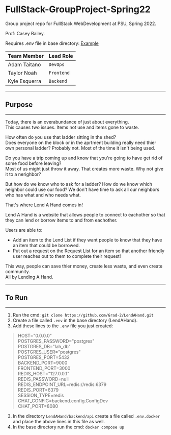 # FullStack-GroupProject-Spring22
Group project repo for FullStack WebDevelopment at PSU, Spring 2022. 

Prof: Casey Bailey.

Requires .env file in base directory: [Example](https://github.com/Grad-2/LendAHand/blob/main/example.env)

| Team Member   | Lead Role   | 
| ------------- | ----------- | 
| Adam Taitano  | `DevOps`    |
| Taylor Noah   | `Frontend`  |
| Kyle Esquerra | `Backend`   | 


---
## Purpose
---
Today, there is an overabundance of just about everything.  
This causes two issues. Items not use and items gone to waste.  

How often do you use that ladder sitting in the shed?  
Does everyone on the block or in the aprtment building really need thier own personal ladder? Probably not. Most of the time it isn't being used.  

Do you have a trip coming up and know that you're going to have get rid of some food before leaving?  
Most of us might just throw it away. That creates more waste. Why not give it to a nerighbor?  

But how do we know who to ask for a ladder? How do we know which neighbor could use our food? We don't have time to ask all our neighbors who has what and who needs what.  

That's where Lend A Hand comes in!  

Lend A Hand is a website that allows people to connect to eachother so that they can lend or borrow items to and from eachother.  

Users are able to:
 - Add an item to the Lend List if they want people to know that they have an item  that could be borrowed. 
 - Put out a request on the Request List for an item so that another friendly user reaches out to them to complete their request!

This way, people can save thier money, create less waste, and even create community.  
All by Lending A Hand.


---
## To Run
---
1) Run the cmd: `git clone https://github.com/Grad-2/LendAHand.git`  
2) Create a file called `.env` in the base directory (LendAHand).  
3) Add these lines to the `.env` file you just created:  
> HOST="0.0.0.0"  
	POSTGRES_PASSWORD="postgres"  
	POSTGRES_DB="lah_db"  
	POSTGRES_USER="postgres"  
	POSTGRES_PORT=5432  
	BACKEND_PORT=9000  
	FRONTEND_PORT=3000  
	REDIS_HOST="127.0.0.1"  
	REDIS_PASSWORD=null  
	REDIS_ENDPOINT_URL=redis://redis:6379  
	REDIS_PORT=6379  
	SESSION_TYPE=redis  
	CHAT_CONFIG=backend.config.ConfigDev  
	CHAT_PORT=8080
3) In the directory `LendAHand/backend/api` create a file called `.env.docker` and place the above lines in this file as well.
4) In the base directory run the cmd: `docker compose up`